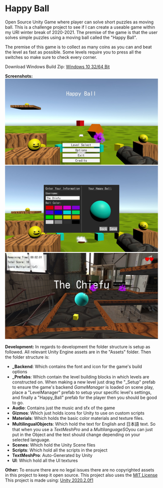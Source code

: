 
# Happy Ball
Open Source Unity Game where player can solve short puzzles as moving ball.
This is a challenge project to see if I can create a useable game within my URI winter break of 2020-2021.
The premise of the game is that the user solves simple puzzles using a moving ball called the "Happy Ball". 

The premise of this game is to collect as many coins as you can and beat the level as fast as possible. Some levels require you to press all the switches so make sure to check every corner.

Download Windows Build Zip: [Windows 10 32/64 Bit](https://drive.google.com/file/d/1t5cgN_3mWuCpiy2xo8tcX6uiUbdBe-Xq/view?usp=sharing)

**Screenshots:**
![Main Menu](./OnlineMedia/MainMenu.jpg)
![Character Customization](./OnlineMedia/CharacterCustomization.jpg)
![Gameplay](./OnlineMedia/GameplayLevel2.jpg)


**Development:**
In regards to development the folder structure is setup as followed. All relevant Unity Engine assets are in the "Assets" folder. Then the folder structure is:

 - **_Backend**: Which contains the font and icon for the game's build options
 - **_Prefabs**: Which contain the level building blocks in which levels are constructed on. When making a new level just drag the "_Setup" prefab to ensure the game's backend *GameManager* is loaded on scene play, place a "LevelManager" prefab to setup your specific level's settings, and finally a "Happy_Ball" prefab for the player then you should be good to go.
 - **Audio**: Contains just the music and sfx of the game
 - **Gizmos**: Which just holds icons for Unity to use on custom scripts
 - **Materials**: Which holds the basic color materials and texture files.
 - **MultilingualObjects**: Which hold the text for English and 日本語 text. So that when you use a *TextMeshPro* and a *MultilanguageSO*you can just put in the Object and the text should change depending on your selected language.
- **Scenes**: Which hold the Unity Scene files
- **Scripts**: Which hold all the scripts in the project
- **TextMeshPro**: Auto-Generated by Unity
- **UI**: Which hold all the UI textures
 
**Other:**
To ensure there are no legal issues there are no copyrighted assets in this project to keep it open source.
This project also uses the [MIT License](https://choosealicense.com/licenses/mit/)
This project is made using: [Unity 2020.2.0f1](https://unity.com/releases/2020-1)
